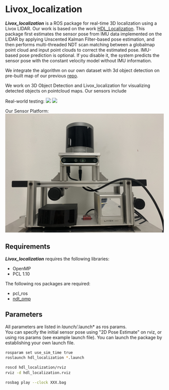# Livox_localization

***Livox_localization*** is a ROS package for real-time 3D localization using a Livox LIDAR. Our work is based on the work [HDL_Localization](https://github.com/koide3/hdl_localization). This package first estimates the sensor pose from IMU data implemented on the LIDAR by applying Unscented Kalman Filter-based pose estimation, and then performs multi-threaded NDT scan matching between a globalmap point cloud and input point clouds to correct the estimated pose. IMU-based pose prediction is optional. If you disable it, the system predicts the sensor pose with the constant velocity model without IMU information.

We integrate the algorithm on our own dataset with 3d object detection on pre-built map of our previous [repo](https://github.com/yiyihan/Map_Render). 

We work on 3D Object Detection and Livox_localization for visualizing detected objects on pointcloud maps. Our sensors include

Real-world testing:
![](pic/demo1.gif)
![](pic/demo2.gif)

Our Sensor Platform:
![](pic/Image.jpeg)

## Requirements
***Livox_localization*** requires the following libraries:
- OpenMP
- PCL 1.10

The following ros packages are required:
- pcl_ros
- <a href="https://github.com/koide3/ndt_omp">ndt_omp</a>

## Parameters
All parameters are listed in *launch/*.launch* as ros params.<br>
You can specify the initial sensor pose using "2D Pose Estimate" on rviz, or using ros params (see example launch file).
You can launch the package by establishing your own launch file.


```bash
rosparam set use_sim_time true
roslaunch hdl_localization *.launch
```

```bash
roscd hdl_localization/rviz
rviz -d hdl_localization.rviz
```

```bash
rosbag play --clock XXX.bag
```


